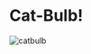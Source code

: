 # Cat-Bulb!
![catbulb](https://user-images.githubusercontent.com/116102105/230418186-a0139991-7b9c-4934-805a-14ee8a684273.png)
